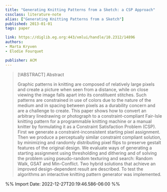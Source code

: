 ```yaml
---
title: "Generating Knitting Patterns from a Sketch: a CSP Approach"
cssclass: literature-note
alias: ["Generating Knitting Patterns from a Sketch"]
published: 2013-01-01
tags: paper

link: https://diglib.eg.org:443/xmlui/handle/10.2312/14896
authors:
- Marta Kryven
- Elodie Fourquet

publisher: ACM 
---
```


> [!ABSTRACT] Abstract
> 
> Graphic patterns in knitting are composed of relatively large pixels and create a picture when seen from a distance, while on close viewing the image falls apart into its constituent stitches. Such patterns are constrained in use of colors due to the nature of the medium and in spacing between pixels as a durability concern and are a challenge to create. This paper shows how to convert an arbitrary linedrawing or photograph to a constraint-compliant Fair-Isle knitting pattern for a programmable knitting machine or a manual knitter by formulating it as a Constraint Satisfaction Problem (CSP). First we generate a constraint-inconsistent starting pixel assignment. Then we produce a perceptually similar constraint compliant solution, by minimizing and randomly distributing pixel flips to preserve gestalt features of the original design. We evaluate ways of generating a starting assignment using thresholding and dithering and of solving the problem using pseudo-random texturing and search: Random Walk, GSAT and Min-Conflict. Two hybrid solutions that achieve an improved design-dependent result are described. To test the algorithms an interactive knitting pattern generator was implemented.


%% Import Date: 2022-12-27T20:19:46.586-06:00 %%
